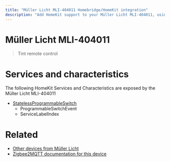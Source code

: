 ```yaml
---
title: "Müller Licht MLI-404011 Homebridge/HomeKit integration"
description: "Add HomeKit support to your Müller Licht MLI-404011, using Homebridge, Zigbee2MQTT and homebridge-z2m."
---
```

<!---
This file has been GENERATED using src/docgen/docgen.ts
DO NOT EDIT THIS FILE MANUALLY!
-->
# Müller Licht MLI-404011
> Tint remote control


# Services and characteristics
The following HomeKit Services and Characteristics are exposed by
the Müller Licht MLI-404011

* [StatelessProgrammableSwitch](../../action.md)
  * ProgrammableSwitchEvent
  * ServiceLabelIndex


# Related
* [Other devices from Müller Licht](../index.md#muller_licht)
* [Zigbee2MQTT documentation for this device](https://www.zigbee2mqtt.io/devices/MLI-404011.html)